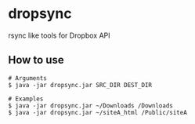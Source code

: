 # dropsync #

rsync like tools for Dropbox API


## How to use ##

```
# Arguments
$ java -jar dropsync.jar SRC_DIR DEST_DIR

# Examples
$ java -jar dropsync.jar ~/Downloads /Downloads
$ java -jar dropsync.jar ~/siteA_html /Public/siteA
```

